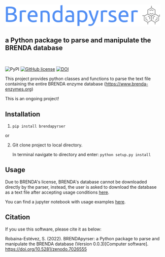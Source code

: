 ![logo](assets/logo.png)
## a Python package to parse and manipulate the BRENDA database
<br>

![PyPI](https://img.shields.io/pypi/v/brendapyrser)
[![GitHub license](https://img.shields.io/github/license/Robaina/BRENDApyrser)](https://github.com/Robaina/BRENDApyrser/blob/master/LICENSE)
[![DOI](https://zenodo.org/badge/299416438.svg)](https://zenodo.org/badge/latestdoi/299416438)

This project provides python classes and functions to parse the text file containing the entire BRENDA enzyme database (https://www.brenda-enzymes.org)

This is an ongoing project!

## Installation
1. ```pip install brendapyrser```

or

2. Git clone project to local directory.

   In terminal navigate to directory and enter: ```python setup.py install```

## Usage

Due to BRENDA's license, BRENDA's database cannot be downloaded directly by the parser, instead, the user is asked to download the database as a text file after accepting usage conditions [here](https://www.brenda-enzymes.org/download_brenda_without_registration.php).

You can find a jupyter notebook with usage examples [here](examples/examples.ipynb).

## Citation

If you use this software, please cite it as below:

Robaina-Estévez, S. (2022). BRENDApyrser: a Python package to parse and manipulate the BRENDA database (Version 0.0.3)[Computer software]. https://doi.org/10.5281/zenodo.7026555
